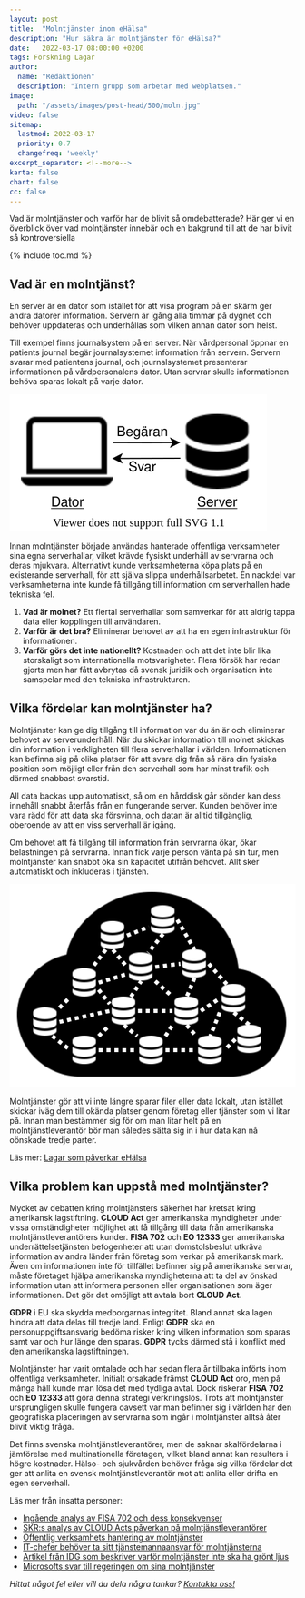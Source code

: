 ```yaml
---
layout: post
title:  "Molntjänster inom eHälsa"
description: "Hur säkra är molntjänster för eHälsa?"
date:   2022-03-17 08:00:00 +0200
tags: Forskning Lagar
author:
  name: "Redaktionen"
  description: "Intern grupp som arbetar med webplatsen."
image:
  path: "/assets/images/post-head/500/moln.jpg"
video: false
sitemap:
  lastmod: 2022-03-17
  priority: 0.7
  changefreq: 'weekly'
excerpt_separator: <!--more-->
karta: false
chart: false
cc: false
---
```


Vad är molntjänster och varför har de blivit så omdebatterade? Här ger vi en överblick över vad molntjänster innebär och en bakgrund till att de har blivit så kontroversiella

<!--more-->

{% include toc.md %}

## Vad är en molntjänst?

En server är en dator som istället för att visa program på en skärm ger andra datorer information. Servern är igång alla timmar på dygnet och behöver uppdateras och underhållas som vilken annan dator som helst.

Till exempel finns journalsystem på en server. När vårdpersonal öppnar en patients journal begär journalsystemet information från servern. Servern svarar med patientens journal, och journalsystemet presenterar informationen på vårdpersonalens dator. Utan servrar skulle informationen behöva sparas lokalt på varje dator.

![](/assets/images/post-assets/server.svg "Server")

Innan molntjänster började användas hanterade offentliga verksamheter sina egna serverhallar, vilket krävde fysiskt underhåll av servrarna och deras mjukvara. Alternativt kunde verksamheterna köpa plats på en existerande serverhall, för att själva slippa underhållsarbetet. En nackdel var verksamheterna inte kunde få tillgång till information om serverhallen hade tekniska fel.

1. **Vad är molnet?** Ett flertal serverhallar som samverkar för att aldrig tappa data eller kopplingen till användaren.
2. **Varför är det bra?** Eliminerar behovet av att ha en egen infrastruktur för informationen.
3. **Varför görs det inte nationellt?** Kostnaden och att det inte blir lika storskaligt som internationella motsvarigheter. Flera försök har redan gjorts men har fått avbrytas då svensk juridik och organisation inte samspelar med den tekniska infrastrukturen.

## Vilka fördelar kan molntjänster ha?
Molntjänster kan ge dig tillgång till information var du än är och eliminerar behovet av serverunderhåll. När du skickar information till molnet skickas din information i verkligheten till flera serverhallar i världen. Informationen kan befinna sig på olika platser för att svara dig  från så nära din fysiska position som möjligt eller från den serverhall som har minst trafik och därmed snabbast svarstid.

All data backas upp automatiskt, så om en hårddisk går sönder kan dess innehåll snabbt återfås från en fungerande server. Kunden behöver inte vara rädd för att data ska försvinna, och datan är alltid tillgänglig, oberoende av att en viss serverhall är igång.

Om behovet att få tillgång till information från servrarna ökar, ökar belastningen på servrarna. Innan fick varje person vänta på sin tur, men molntjänster kan snabbt öka sin kapacitet utifrån behovet. Allt sker automatiskt och inkluderas i tjänsten.

![](/assets/images/post-assets/cloud.svg "Molntjänst")

Molntjänster gör att vi inte längre sparar filer eller data lokalt, utan istället skickar iväg dem till okända platser genom företag eller tjänster som vi litar på. Innan man bestämmer sig för om man litar helt på en molntjänstleverantör bör man således sätta sig in i hur data kan nå oönskade tredje parter.

Läs mer: [Lagar som påverkar eHälsa](/2021/07/29/lagar.html)

## Vilka problem kan uppstå med molntjänster?
Mycket av debatten kring molntjänsters säkerhet har kretsat kring amerikansk lagstiftning. **CLOUD Act** ger amerikanska myndigheter under vissa omständigheter möjlighet att få tillgång till data från amerikanska molntjänstleverantörers kunder. **FISA 702** och **EO 12333** ger amerikanska underrättelsetjänsten befogenheter att utan domstolsbeslut utkräva information av andra länder från företag som verkar på amerikansk mark. Även om informationen inte för tillfället befinner sig på amerikanska servrar, måste företaget hjälpa amerikanska myndigheterna att ta del av önskad information utan att informera personen eller organisationen som äger informationen. Det gör det omöjligt att avtala bort **CLOUD Act**.

**GDPR** i EU ska skydda medborgarnas integritet. Bland annat ska lagen hindra att data delas till tredje land. Enligt **GDPR** ska en personuppgiftsansvarig bedöma risker kring vilken information som sparas samt var och hur länge den sparas. **GDPR** tycks därmed stå i konflikt med den amerikanska lagstiftningen.

Molntjänster har varit omtalade och har sedan flera år tillbaka införts inom offentliga verksamheter. Initialt orsakade främst **CLOUD Act** oro,  men på många håll kunde man lösa det med tydliga avtal. Dock riskerar **FISA 702** och **EO 12333** att göra denna strategi verkningslös. Trots att molntjänster ursprungligen skulle fungera oavsett var man befinner sig i världen har den geografiska placeringen av servrarna som ingår i molntjänster alltså åter blivit viktig fråga.

Det finns svenska molntjänstleverantörer, men de saknar skalfördelarna i jämförelse med multinationella företagen, vilket bland annat kan resultera i högre kostnader. Hälso- och sjukvården behöver fråga sig vilka fördelar det ger att anlita en svensk molntjänstleverantör mot att anlita eller drifta en egen serverhall.

Läs mer från insatta personer:

* [Ingående analys av FISA 702 och dess konsekvenser](https://kryptera.se/molntjanster-och-fisa-702/)
* [SKR:s analys av CLOUD Acts påverkan på molntjänstleverantörer](https://skr.se/download/18.4d3d64e3177db55b1663107c/1615462780595/Molntj%C3%A4nster%20v%C3%A4gledning%20Cloud%20Act%20191025%20LI%20slutlig.pdf)
* [Offentlig verksamhets hantering av molntjänster]( https://marcusosterberg.se/cloud-act.html)
* [IT-chefer behöver ta sitt tjänstemannaansvar för molntjänsterna](https://fiaewald.se/blogg/digitalt-tjanstemannaansvar/)
* [Artikel från IDG som beskriver varför molntjänster inte ska ha grönt ljus]( https://computersweden.idg.se/2.2683/1.746169/debatt-amerikanska-molntjanster)
* [Microsofts svar till regeringen om sina molntjänster]( https://www.regeringen.se/48f9c0/contentassets/a415dda1610244df9e94d58148c012fe/159microsoftbilaga3.pdf)

_Hittat något fel eller vill du dela några tankar? [Kontakta oss!](/index.html#form-message)_